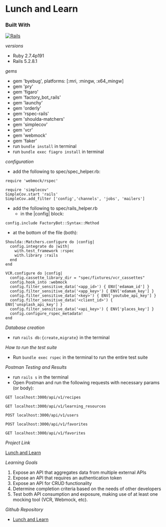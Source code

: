 # Lunch and Learn 
### Built With

 [![Rails][Rails.org]][Rails-url]

*versions* 
- Ruby 2.7.4p191
- Rails 5.2.8.1

*gems*
- gem 'byebug', platforms: [:mri, :mingw, :x64_mingw]
- gem 'pry'
- gem 'figaro'
- gem 'factory_bot_rails'
- gem 'launchy'
- gem 'orderly'
- gem 'rspec-rails'
- gem 'shoulda-matchers'
- gem 'simplecov'
- gem 'vcr'
- gem 'webmock'
- gem 'faker'
- run `bundle install` in terminal
- run `bundle exec fiagro install` in terminal

*configuration*
- add the following to spec/spec_helper.rb:
```
require 'webmock/rspec'
```
```
require 'simplecov'
SimpleCov.start 'rails'
SimpleCov.add_filter ['config','channels', 'jobs', 'mailers']
```
- add the following to spec/rails_helper.rb
  - in the |config| block:
```
config.include FactoryBot::Syntax::Method
``` 
  - at the bottom of the file (both):
```
Shoulda::Matchers.configure do |config|
  config.integrate do |with|
    with.test_framework :rspec
    with.library :rails
  end
end
```
```
VCR.configure do |config|
  config.cassette_library_dir = "spec/fixtures/vcr_cassettes"
  config.hook_into :webmock
  config.filter_sensitive_data('<app_id>') { ENV['edamam_id'] }
  config.filter_sensitive_data('<app_key>') { ENV['edamam_key'] }
  config.filter_sensitive_data('<key>') { ENV['youtube_api_key'] }
  config.filter_sensitive_data('<client_id>') { ENV['unsplash_api_key'] }
  config.filter_sensitive_data('<api_key>') { ENV['places_key'] }
  config.configure_rspec_metadata!
end
```




*Database creation*
- run `rails db:{create,migrate}` in the terminal

*How to run the test suite*
- Run `bundle exec rspec` in the terminal to run the entire test suite

*Postman Testing and Results*
- run `rails s` in the terminal
- Open Postman and run the following requests with necessary params (or body):
```
GET localhost:3000/api/v1/recipes
```
```
GET localhost:3000/api/v1/learning_resources
```
```
POST localhost:3000/api/v1/users
```
```
POST localhost:3000/api/v1/favorites
```
```
GET localhost:3000/api/v1/favorites
```
*Project Link*

[Lunch and Learn](https://backend.turing.edu/module3/projects/lunch_and_learn/)

*Learning Goals*
1. Expose an API that aggregates data from multiple external APIs
2. Expose an API that requires an authentication token
3. Expose an API for CRUD functionality
4. Determine completion criteria based on the needs of other developers
5. Test both API consumption and exposure, making use of at least one mocking tool (VCR, Webmock, etc).

*Github Repository*
- [Lunch and Learn](https://github.com/thayes87/lunch_and_learn)


[Rails.org]: https://img.shields.io/badge/rails-%23CC0000.svg?style=for-the-badge&logo=ruby-on-rails&logoColor=white
[Rails-url]: https://rubyonrails.org

